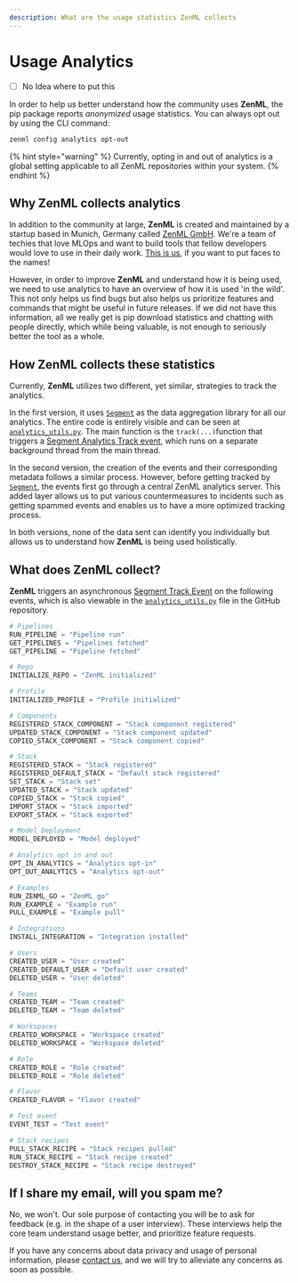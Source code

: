 ```yaml
---
description: What are the usage statistics ZenML collects
---
```


# Usage Analytics

* [ ] No Idea where to put this

In order to help us better understand how the community uses **ZenML**, the pip package reports _anonymized_ usage statistics. You can always opt out by using the CLI command:

```bash
zenml config analytics opt-out
```

{% hint style="warning" %}
Currently, opting in and out of analytics is a global setting applicable to all ZenML repositories within your system.
{% endhint %}

## Why ZenML collects analytics <a href="#motivation" id="motivation"></a>

In addition to the community at large, **ZenML** is created and maintained by a startup based in Munich, Germany called [ZenML GmbH](https://zenml.io). We're a team of techies that love MLOps and want to build tools that fellow developers would love to use in their daily work. [This is us](https://zenml.io/company#CompanyTeam), if you want to put faces to the names!

However, in order to improve **ZenML** and understand how it is being used, we need to use analytics to have an overview of how it is used 'in the wild'. This not only helps us find bugs but also helps us prioritize features and commands that might be useful in future releases. If we did not have this information, all we really get is pip download statistics and chatting with people directly, which while being valuable, is not enough to seriously better the tool as a whole.

## How ZenML collects these statistics <a href="#implementation" id="implementation"></a>

Currently, **ZenML** utilizes two different, yet similar, strategies to track the analytics.

In the first version, it uses [`Segment`](https://segment.com) as the data aggregation library for all our analytics. The entire code is entirely visible and can be seen at [`analytics_utils.py`](https://github.com/zenml-io/zenml/blob/main/src/zenml/utils/analytics\_utils.py). The main function is the `track(...)`function that triggers a [Segment Analytics Track event](https://segment.com/docs/connections/spec/track/), which runs on a separate background thread from the main thread.

In the second version, the creation of the events and their corresponding metadata follows a similar process. However, before getting tracked by [`Segment`](https://segment.com), the events first go through a central ZenML analytics server. This added layer allows us to put various countermeasures to incidents such as getting spammed events and enables us to have a more optimized tracking process.

In both versions, none of the data sent can identify you individually but allows us to understand how **ZenML** is being used holistically.

## What does ZenML collect? <a href="#what" id="what"></a>

**ZenML** triggers an asynchronous [Segment Track Event](https://segment.com/docs/connections/spec/track/) on the following events, which is also viewable in the [`analytics_utils.py`](https://github.com/zenml-io/zenml/blob/main/src/zenml/utils/analytics\_utils.py) file in the GitHub repository.

```python
# Pipelines
RUN_PIPELINE = "Pipeline run"
GET_PIPELINES = "Pipelines fetched"
GET_PIPELINE = "Pipeline fetched"

# Repo
INITIALIZE_REPO = "ZenML initialized"

# Profile
INITIALIZED_PROFILE = "Profile initialized"

# Components
REGISTERED_STACK_COMPONENT = "Stack component registered"
UPDATED_STACK_COMPONENT = "Stack component updated"
COPIED_STACK_COMPONENT = "Stack component copied"

# Stack
REGISTERED_STACK = "Stack registered"
REGISTERED_DEFAULT_STACK = "Default stack registered"
SET_STACK = "Stack set"
UPDATED_STACK = "Stack updated"
COPIED_STACK = "Stack copied"
IMPORT_STACK = "Stack imported"
EXPORT_STACK = "Stack exported"

# Model Deployment
MODEL_DEPLOYED = "Model deployed"

# Analytics opt in and out
OPT_IN_ANALYTICS = "Analytics opt-in"
OPT_OUT_ANALYTICS = "Analytics opt-out"

# Examples
RUN_ZENML_GO = "ZenML go"
RUN_EXAMPLE = "Example run"
PULL_EXAMPLE = "Example pull"

# Integrations
INSTALL_INTEGRATION = "Integration installed"

# Users
CREATED_USER = "User created"
CREATED_DEFAULT_USER = "Default user created"
DELETED_USER = "User deleted"

# Teams
CREATED_TEAM = "Team created"
DELETED_TEAM = "Team deleted"

# Workspaces
CREATED_WORKSPACE = "Workspace created"
DELETED_WORKSPACE = "Workspace deleted"

# Role
CREATED_ROLE = "Role created"
DELETED_ROLE = "Role deleted"

# Flavor
CREATED_FLAVOR = "Flavor created"

# Test event
EVENT_TEST = "Test event"

# Stack recipes
PULL_STACK_RECIPE = "Stack recipes pulled"
RUN_STACK_RECIPE = "Stack recipe created"
DESTROY_STACK_RECIPE = "Stack recipe destroyed"
```

## If I share my email, will you spam me?

No, we won't. Our sole purpose of contacting you will be to ask for feedback (e.g. in the shape of a user interview). These interviews help the core team understand usage better, and prioritize feature requests.

If you have any concerns about data privacy and usage of personal information, please [contact us](mailto:support@zenml.io), and we will try to alleviate any concerns as soon as possible.

